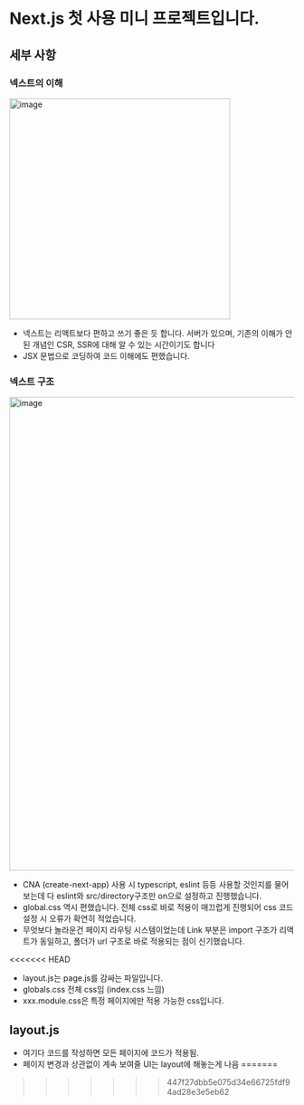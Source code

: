 # Next.js 첫 사용 미니 프로젝트입니다.

## 세부 사항

### 넥스트의 이해

<img width="390" alt="image" src="https://github.com/sangjun1126/Next_Basic/assets/142310079/a3a95d6d-9091-4bfd-95fc-ff42fbf91e2b">


* 넥스트는 리액트보다 편하고 쓰기 좋은 듯 합니다. 서버가 있으며, 기존의 이해가 안된 개념인 CSR, SSR에 대해 알 수 있는 시간이기도 합니다
* JSX 문법으로 코딩하여 코드 이해에도 편했습니다.

### 넥스트 구조

<img width="836" alt="image" src="https://github.com/sangjun1126/Next_Basic/assets/142310079/9e7b4126-1124-43ef-90e6-5482604a01a5">


* CNA (create-next-app) 사용 시 typescript, eslint 등등 사용할 것인지를 물어보는데 다 eslint와 src/directory구조만 on으로 설정하고 진행했습니다.
* global.css 역시 편했습니다. 전체 css로 바로 적용이 매끄럽게 진행되어 css 코드 설정 시 오류가 확연히 적었습니다.
* 무엇보다 놀라운건 페이지 라우팅 시스템이었는데 Link 부분은 import 구조가 리액트가 동일하고, 폴더가 url 구조로 바로 적용되는 점이 신기했습니다.

<<<<<<< HEAD
- layout.js는 page.js를 감싸는 파일입니다.
- globals.css 전체 css임 (index.css 느낌)
- xxx.module.css은 특정 페이지에만 적용 가능한 css입니다.

## layout.js

- 여기다 코드를 작성하면 모든 페이지에 코드가 적용됨.
- 페이지 변경과 상관없이 계속 보여줄 UI는 layout에 해놓는게 나음
=======
>>>>>>> 447f27dbb5e075d34e66725fdf94ad28e3e5eb62
